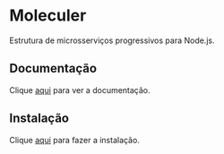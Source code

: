 # Moleculer

Estrutura de microsserviços progressivos para Node.js.

## Documentação

Clique [aqui](https://github.com/moleculerjs/moleculer) para ver a documentação.

## Instalação

Clique [aqui](https://www.npmjs.com/package/moleculer) para fazer a instalação.

